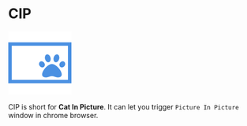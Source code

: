# CIP

![](./images/icon128.png)

CIP is short for **Cat In Picture**. It can let you trigger `Picture In Picture` window in chrome browser.


